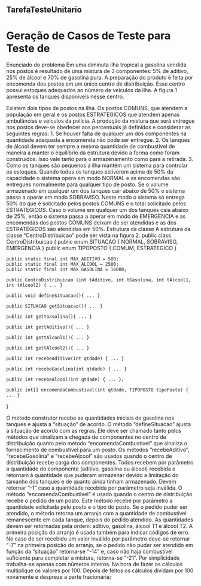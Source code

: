## TarefaTesteUnitario
# Geração de Casos de Teste para Teste de 

Enunciado do problema
Em uma diminuta ilha tropical a gasolina vendida nos postos é resultado de uma mistura de 3 componentes: 5% de aditivo, 25% de álcool e 70% de gasolina pura. A preparação do produto é feita por encomenda dos postos em um único centro de distribuição. Esse centro possui estoques adequados ao número de veículos da ilha. A figura 1 apresenta os tanques disponíveis nesse centro.

Existem dois tipos de postos na ilha. Os postos COMUNS, que atendem a população em geral e os postos ESTRATEGICOS que atendem apenas ambulâncias e veículos da polícia. 
A produção da mistura que será entregue nos postos deve-se obedecer aos percentuais já definidos e considerar as seguintes regras:
    1. Se houver falta de qualquer um dos componentes na quantidade adequada a encomenda não pode ser entregue.
    2. Os tanques de álcool devem ter sempre a mesma quantidade de combustível de maneira a manter o equilíbrio da estrutura devido a forma como foram construídos. Isso vale tanto para o armazenamento como para a retirada.
    3. Como os tanques são pequenos a ilha mantém um sistema para controlar os estoques. Quando todos os tanques estiverem acima de 50% da capacidade o sistema opera em modo NORMAL e as encomendas são entregues normalmente para qualquer tipo de posto. Se o volume armazenado em qualquer um dos tanques cair abaixo de 50% o sistema passa a operar em modo SOBRAVISO. Neste modo o sistema só entrega 50% do que é solicitado pelos postos COMUNS e o total solicitado pelos ESTRATEGICOS. Caso o volume em qualquer um dos tanques caia abaixo de 25%, então o sistema passa a operar em modo de EMERGËNCIA e as encomendas dos postos COMUNS deixam de ser atendidas e as dos ESTRATÉGICOS são atendidas em 50%. 
Estrutura da classe
A estrutura da classe “CentroDistribuicao” pode ser vista na figura 2.
public class CentroDistribuicao {
    public enum SITUACAO { NORMAL, SOBRAVISO, EMERGENCIA }
    public enum TIPOPOSTO { COMUM, ESTRATEGICO }

    public static final int MAX_ADITIVO = 500;
    public static final int MAX_ALCOOL = 2500;
    public static final int MAX_GASOLINA = 10000;

    public CentroDistribuicao (int tAditivo, int tGasolina, int tAlcool1, int tAlcool2) { ... }

    public void defineSituacao(){ ... }

    public SITUACAO getSituacao(){ ... }

    public int gettGasolina(){ ... }

    public int gettAditivo(){ ... }

    public int gettAlcool1(){ ... }

    public int gettAlcool2(){ ... }

    public int recebeAditivo(int qtdade) { ... }

    public int recebeGasolina(int qtdade) { ... }

    public int recebeAlcool(int qtdade) { ... },

    public int[] encomendaCombustivel(int qtdade, TIPOPOSTO tipoPosto) { ... }
}

O método construtor recebe as quantidades iniciais de gasolina nos tanques e ajusta a “situação” de acordo. O método “defineSituacao” ajusta a situação de acordo com as regras. Ele deve ser chamado tanto pelos métodos que sinalizam a chegada de componentes no centro de distribuição quanto pelo método “encomendaCombustivel” que sinaliza o fornecimento de combustível para um posto. Os métodos “recebeAditivo”, “recebeGasolina” e “recebeAlcool” são usados quando o centro de distribuição recebe carga dos componentes. Todos recebem por parâmetro a quantidade do componente (aditivo, gasolina ou álcool) recebida e retornam à quantidade que puderam armazenar devido a limitação do tamanho dos tanques e de quanto ainda tinham armazenado. Devem retornar “-1” caso a quantidade recebida por parâmetro seja inválida. O método “encomendaCombustivel” é usado quando o centro de distribuição recebe o pedido de um posto. Este método recebe por parâmetro a quantidade solicitada pelo posto e o tipo do posto. Se o pedido puder ser atendido, o método retorna um arranjo com a quantidade de combustível remanescente em cada tanque, depois do pedido atendido. As quantidades devem ser retornadas pela ordem: aditivo, gasolina, álcool T1 e álcool T2. A primeira posição do arranjo é usada também para indicar códigos de erro. No caso de ser recebido um valor inválido por parâmetro deve-se retornar “-7” na primeira posição do arranjo, se o pedido não puder ser atendido em função da “situação” retorna-se “-14” e, caso não haja combustível suficiente para completar a mistura, retorna-se “-21”. Por simplicidade trabalha-se apenas com números inteiros. Na hora de fazer os cálculos multiplique os valores por 100. Depois de feitos os cálculos dividam por 100 novamente e despreze a parte fracionária;
